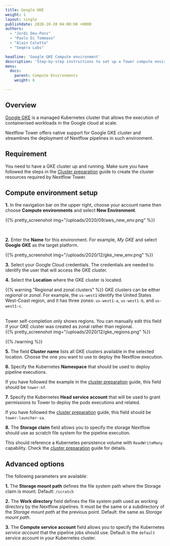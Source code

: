 ```yaml
---
title: Google GKE
weight: 1
layout: single
publishdate: 2020-10-20 04:00:00 +0000
authors:
  - "Jordi Deu-Pons"
  - "Paolo Di Tommaso"
  - "Alain Coletta"
  - "Seqera Labs"

headline: 'Google GKE Compute environment'
description: 'Step-by-step instructions to set up a Tower compute environment for Google GKE cluster'
menu:
  docs:
    parent: Compute Environments
    weight: 6

---
```

## Overview

[Google GKE](https://cloud.google.com/kubernetes-engine) is a managed Kubernetes cluster that allows the execution of containerised workloads in the Google cloud at scale.

Nextflow Tower offers native support for Google GKE cluster and streamlines the deployment
of Nextflow pipelines in such environment.


## Requirement

You need to have a GKE cluster up and running. Make sure you have followed
the steps in the [Cluster preparation](https://github.com/seqeralabs/nf-tower-k8s) guide to create the cluster resources required by Nextflow Tower.


## Compute environment setup

**1.** In the navigation bar on the upper right, choose your account name then choose **Compute environments** and select **New Environment**.

{{% pretty_screenshot img="/uploads/2020/09/aws_new_env.png" %}}

</br>

**2.** Enter the **Name** for this environment. For example, *My GKE* and select **Google GKE** as the target platform.

{{% pretty_screenshot img="/uploads/2020/12/gke_new_env.png" %}}

**3.** Select your Google Cloud credentials. The credentials are needed to identify the user that will access the GKE cluster.

**4.** Select the **Location** where the GKE cluster is located. 

{{% warning "Regional and zonal clusters" %}}
GKE clusters can be either *regional* or *zonal*. For example, the `us-west1` identify the United States West-Coast region, and it has three zones: `us-west1-a`, `us-west1-b`, and `us-west1-c`.

<br>
Tower self-completion only shows regions. You can manually edit this field if your GKE cluster was created as zonal rather than regional.
<br>
{{% pretty_screenshot img="/uploads/2020/12/gke_regions.png" %}}

{{% /warning %}}

**5.** The field **Cluster name** lists all GKE clusters available in the selected location. Choose the one you want to use to deploy the Nextflow execution.

**6.** Specify the Kubernetes **Namespace** that should be used to deploy pipeline executions.

If you have followed the example in the [cluster preparation](https://github.com/seqeralabs/nf-tower-k8s/blob/master/cluster-preparation.md#2-service-account--role-creation) guide, this field should be `tower-nf`.

**7.** Specify the Kubernetes **Head service account** that will be used to grant permissions to Tower to deploy the pods executions and related.

If you have followed the [cluster preparation](https://github.com/seqeralabs/nf-tower-k8s/blob/master/cluster-preparation.md#2-service-account--role-creation) guide, this field should be `tower-launcher-sa`.

**8.** The **Storage claim** field allows you to specify the storage Nextflow should use as
scratch file system for the pipeline execution.

This should reference a Kubernetes persistence volume with `ReadWriteMany` capability. Check the [cluster preparation](https://github.com/seqeralabs/nf-tower-k8s/blob/master/cluster-preparation.md#3-storage-configuration) guide for details. 

## Advanced options

The following parameters are available:

**1.** The **Storage mount path** defines the file system path where the Storage claim is mount. Default: `/scratch`

**2.** The **Work directory** field defines the file system path used as working directory by the Nextflow pipelines. It must be the same or a subdirectory of the *Storage mount path* at the previous point. Default: the same as *Storage mount path*.

**3.** The  **Compute service account** field allows you to specify the Kubernetes *service account* that the pipeline jobs should use. Default is the `default` service account in your Kubernetes cluster.
